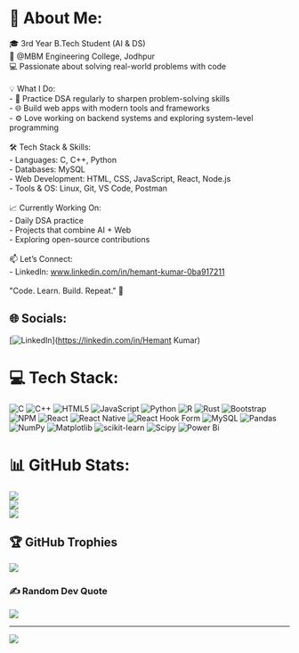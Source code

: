 # 💫 About Me:
🎓 3rd Year B.Tech Student (AI & DS)  <br>📍 @MBM Engineering College, Jodhpur  <br>💻 Passionate about solving real-world problems with code<br><br>💡 What I Do:  <br>- 🧠 Practice DSA regularly to sharpen problem-solving skills  <br>- 🌐 Build web apps with modern tools and frameworks  <br>- ⚙️ Love working on backend systems and exploring system-level programming<br><br>🛠️ Tech Stack & Skills:  <br>- Languages: C, C++, Python  <br>- Databases: MySQL  <br>- Web Development: HTML, CSS, JavaScript, React, Node.js  <br>- Tools & OS: Linux, Git, VS Code, Postman<br><br>📈 Currently Working On:  <br>- Daily DSA practice  <br>- Projects that combine AI + Web  <br>- Exploring open-source contributions<br><br>📫 Let’s Connect:  <br>- LinkedIn: www.linkedin.com/in/hemant-kumar-0ba917211<br><br>"Code. Learn. Build. Repeat." 🔁<br>


## 🌐 Socials:
[![LinkedIn](https://img.shields.io/badge/LinkedIn-%230077B5.svg?logo=linkedin&logoColor=white)](https://linkedin.com/in/Hemant Kumar) 

# 💻 Tech Stack:
![C](https://img.shields.io/badge/c-%2300599C.svg?style=for-the-badge&logo=c&logoColor=white) ![C++](https://img.shields.io/badge/c++-%2300599C.svg?style=for-the-badge&logo=c%2B%2B&logoColor=white) ![HTML5](https://img.shields.io/badge/html5-%23E34F26.svg?style=for-the-badge&logo=html5&logoColor=white) ![JavaScript](https://img.shields.io/badge/javascript-%23323330.svg?style=for-the-badge&logo=javascript&logoColor=%23F7DF1E) ![Python](https://img.shields.io/badge/python-3670A0?style=for-the-badge&logo=python&logoColor=ffdd54) ![R](https://img.shields.io/badge/r-%23276DC3.svg?style=for-the-badge&logo=r&logoColor=white) ![Rust](https://img.shields.io/badge/rust-%23000000.svg?style=for-the-badge&logo=rust&logoColor=white) ![Bootstrap](https://img.shields.io/badge/bootstrap-%238511FA.svg?style=for-the-badge&logo=bootstrap&logoColor=white) ![NPM](https://img.shields.io/badge/NPM-%23CB3837.svg?style=for-the-badge&logo=npm&logoColor=white) ![React](https://img.shields.io/badge/react-%2320232a.svg?style=for-the-badge&logo=react&logoColor=%2361DAFB) ![React Native](https://img.shields.io/badge/react_native-%2320232a.svg?style=for-the-badge&logo=react&logoColor=%2361DAFB) ![React Hook Form](https://img.shields.io/badge/React%20Hook%20Form-%23EC5990.svg?style=for-the-badge&logo=reacthookform&logoColor=white) ![MySQL](https://img.shields.io/badge/mysql-4479A1.svg?style=for-the-badge&logo=mysql&logoColor=white) ![Pandas](https://img.shields.io/badge/pandas-%23150458.svg?style=for-the-badge&logo=pandas&logoColor=white) ![NumPy](https://img.shields.io/badge/numpy-%23013243.svg?style=for-the-badge&logo=numpy&logoColor=white) ![Matplotlib](https://img.shields.io/badge/Matplotlib-%23ffffff.svg?style=for-the-badge&logo=Matplotlib&logoColor=black) ![scikit-learn](https://img.shields.io/badge/scikit--learn-%23F7931E.svg?style=for-the-badge&logo=scikit-learn&logoColor=white) ![Scipy](https://img.shields.io/badge/SciPy-%230C55A5.svg?style=for-the-badge&logo=scipy&logoColor=%white) ![Power Bi](https://img.shields.io/badge/power_bi-F2C811?style=for-the-badge&logo=powerbi&logoColor=black)
# 📊 GitHub Stats:
![](https://github-readme-stats.vercel.app/api?username=HemantChoudhary6ii6&theme=nightowl&hide_border=true&include_all_commits=true&count_private=true)<br/>
![](https://nirzak-streak-stats.vercel.app/?user=HemantChoudhary6ii6&theme=nightowl&hide_border=true)<br/>
![](https://github-readme-stats.vercel.app/api/top-langs/?username=HemantChoudhary6ii6&theme=nightowl&hide_border=true&include_all_commits=true&count_private=true&layout=compact)

## 🏆 GitHub Trophies
![](https://github-profile-trophy.vercel.app/?username=HemantChoudhary6ii6&theme=radical&no-frame=false&no-bg=true&margin-w=4)

### ✍️ Random Dev Quote
![](https://quotes-github-readme.vercel.app/api?type=horizontal&theme=radical)

---
[![](https://visitcount.itsvg.in/api?id=HemantChoudhary6ii6&icon=9&color=12)](https://visitcount.itsvg.in)

<!-- Proudly created with GPRM ( https://gprm.itsvg.in ) -->